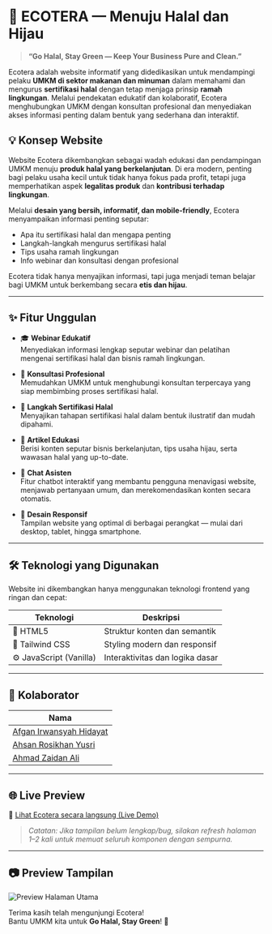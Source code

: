 # 🌿 ECOTERA — Menuju Halal dan Hijau

> **“Go Halal, Stay Green — Keep Your Business Pure and Clean.”**

Ecotera adalah website informatif yang didedikasikan untuk mendampingi pelaku **UMKM di sektor makanan dan minuman** dalam memahami dan mengurus **sertifikasi halal** dengan tetap menjaga prinsip **ramah lingkungan**. Melalui pendekatan edukatif dan kolaboratif, Ecotera menghubungkan UMKM dengan konsultan profesional dan menyediakan akses informasi penting dalam bentuk yang sederhana dan interaktif.

## 💡 Konsep Website

Website Ecotera dikembangkan sebagai wadah edukasi dan pendampingan UMKM menuju **produk halal yang berkelanjutan**. Di era modern, penting bagi pelaku usaha kecil untuk tidak hanya fokus pada profit, tetapi juga memperhatikan aspek **legalitas produk** dan **kontribusi terhadap lingkungan**.

Melalui **desain yang bersih, informatif, dan mobile-friendly**, Ecotera menyampaikan informasi penting seputar:
- Apa itu sertifikasi halal dan mengapa penting
- Langkah-langkah mengurus sertifikasi halal
- Tips usaha ramah lingkungan
- Info webinar dan konsultasi dengan profesional

Ecotera tidak hanya menyajikan informasi, tapi juga menjadi teman belajar bagi UMKM untuk berkembang secara **etis dan hijau**.

---

## ✨ Fitur Unggulan

- 🎓 **Webinar Edukatif**  
  Menyediakan informasi lengkap seputar webinar dan pelatihan mengenai sertifikasi halal dan bisnis ramah lingkungan.

- 💬 **Konsultasi Profesional**  
  Memudahkan UMKM untuk menghubungi konsultan terpercaya yang siap membimbing proses sertifikasi halal.

- 📄 **Langkah Sertifikasi Halal**  
  Menyajikan tahapan sertifikasi halal dalam bentuk ilustratif dan mudah dipahami.

- 📰 **Artikel Edukasi**  
  Berisi konten seputar bisnis berkelanjutan, tips usaha hijau, serta wawasan halal yang up-to-date.

- 🤖 **Chat Asisten**  
  Fitur chatbot interaktif yang membantu pengguna menavigasi website, menjawab pertanyaan umum, dan merekomendasikan konten secara otomatis.

- 📱 **Desain Responsif**  
  Tampilan website yang optimal di berbagai perangkat — mulai dari desktop, tablet, hingga smartphone.


---

## 🛠️ Teknologi yang Digunakan

Website ini dikembangkan hanya menggunakan teknologi frontend yang ringan dan cepat:

| Teknologi | Deskripsi |
|----------|-----------|
| 🧱 HTML5 | Struktur konten dan semantik |
| 🎨 Tailwind CSS | Styling modern dan responsif |
| ⚙️ JavaScript (Vanilla) | Interaktivitas dan logika dasar |

---

## 👥 Kolaborator

| Nama                          |
|-------------------------------|
| [Afgan Irwansyah Hidayat](https://github.com/afganirw07) |
| [Ahsan Rosikhan Yusri](https://github.com/Kyuusan) |
| [Ahmad Zaidan Ali](https://github.com/chaali03) |


---

## 🌐 Live Preview

🔗 [Lihat Ecotera secara langsung (Live Demo)](https://webumkm-itsday.netlify.app/)

> *Catatan: Jika tampilan belum lengkap/bug, silakan refresh halaman 1–2 kali untuk memuat seluruh komponen dengan sempurna.*

---


## 📷 Preview Tampilan

![Preview Halaman Utama](https://files.catbox.moe/6fcnp2.png)

Terima kasih telah mengunjungi Ecotera!  
Bantu UMKM kita untuk **Go Halal, Stay Green**! 🌿
